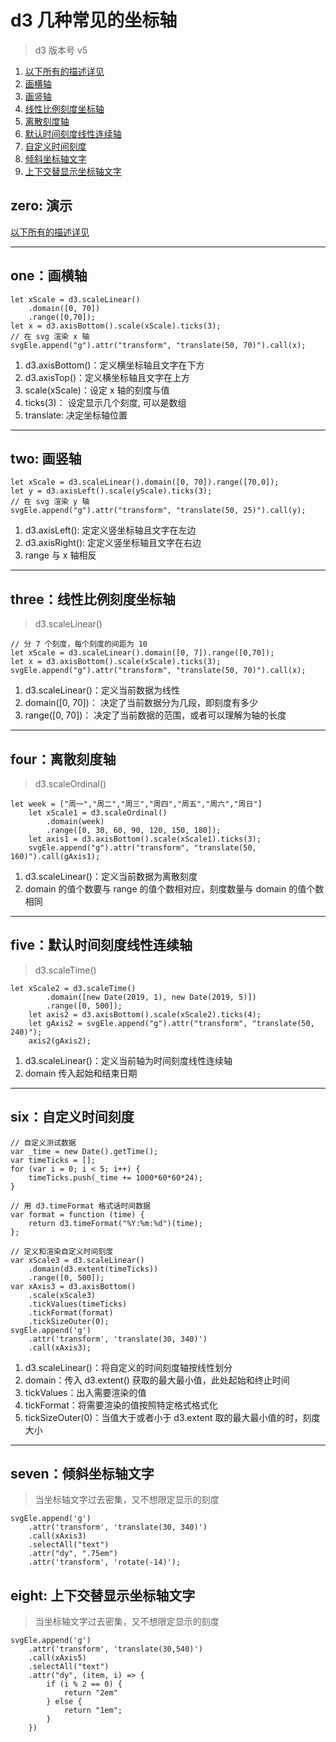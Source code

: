 # d3 几种常见的坐标轴
> d3 版本号 v5
1. [以下所有的描述详见](#zero-)
2. [画横轴](#one-)
3. [画竖轴](#two-)
4. [线性比例刻度坐标轴](#three-)
5. [离散刻度轴](#four-)
6. [默认时间刻度线性连续轴](#five-)
7. [自定义时间刻度](#six-)
8. [倾斜坐标轴文字](#seven-)
9. [上下交替显示坐标轴文字](#eight-)

## zero: 演示
[以下所有的描述详见](https://www.tomz.club/projects/2020-03/d305.html)

------

## one：画横轴

```
let xScale = d3.scaleLinear()
    .domain([0, 70])
    .range([0,70]);
let x = d3.axisBottom().scale(xScale).ticks(3);
// 在 svg 渲染 x 轴 
svgEle.append("g").attr("transform", "translate(50, 70)").call(x);
```

1. d3.axisBottom()：定义横坐标轴且文字在下方
2. d3.axisTop()：定义横坐标轴且文字在上方
3. scale(xScale)：设定 x 轴的刻度与值
4. ticks(3)： 设定显示几个刻度, 可以是数组
5. translate: 决定坐标轴位置

------

## two: 画竖轴

```
let xScale = d3.scaleLinear().domain([0, 70]).range([70,0]);
let y = d3.axisLeft().scale(yScale).ticks(3);
// 在 svg 渲染 y 轴
svgEle.append("g").attr("transform", "translate(50, 25)").call(y);
```

1. d3.axisLeft(): 定定义竖坐标轴且文字在左边
2. d3.axisRight(): 定定义竖坐标轴且文字在右边
3. range 与 x 轴相反

------

## three：线性比例刻度坐标轴
> d3.scaleLinear()

```
// 分 7 个刻度，每个刻度的间距为 10
let xScale = d3.scaleLinear().domain([0, 7]).range([0,70]);
let x = d3.axisBottom().scale(xScale).ticks(3);
svgEle.append("g").attr("transform", "translate(50, 70)").call(x);
```

1. d3.scaleLinear()：定义当前数据为线性
2. domain([0, 70])： 决定了当前数据分为几段，即刻度有多少
3. range([0, 70])： 决定了当前数据的范围，或者可以理解为轴的长度

------

## four：离散刻度轴
>  d3.scaleOrdinal()

```
let week = ["周一","周二","周三","周四","周五","周六","周日"]
    let xScale1 = d3.scaleOrdinal()
        .domain(week)
        .range([0, 30, 60, 90, 120, 150, 180]);
    let axis1 = d3.axisBottom().scale(xScale1).ticks(3);
    svgEle.append("g").attr("transform", "translate(50, 160)").call(gAxis1);
```

1. d3.scaleLinear()：定义当前数据为离散刻度
2. domain 的值个数要与 range 的值个数相对应，刻度数量与 domain 的值个数相同

------

## five：默认时间刻度线性连续轴
> d3.scaleTime()

```
let xScale2 = d3.scaleTime()
        .domain([new Date(2019, 1), new Date(2019, 5)])
        .range([0, 500]);
    let axis2 = d3.axisBottom().scale(xScale2).ticks(4);
    let gAxis2 = svgEle.append("g").attr("transform", "translate(50, 240)");
    axis2(gAxis2);
```

1. d3.scaleLinear()：定义当前轴为时间刻度线性连续轴
2. domain 传入起始和结束日期

------

## six：自定义时间刻度

```
// 自定义测试数据
var _time = new Date().getTime();
var timeTicks = [];
for (var i = 0; i < 5; i++) {
    timeTicks.push(_time += 1000*60*60*24);
}

// 用 d3.timeFormat 格式话时间数据
var format = function (time) {
    return d3.timeFormat("%Y:%m:%d")(time);
};

// 定义和渲染自定义时间刻度
var xScale3 = d3.scaleLinear()
    .domain(d3.extent(timeTicks))
    .range([0, 500]);
var xAxis3 = d3.axisBottom()
    .scale(xScale3)
    .tickValues(timeTicks)
    .tickFormat(format)
    .tickSizeOuter(0); 
svgEle.append('g')
    .attr('transform', 'translate(30, 340)')
    .call(xAxis3);
```

1. d3.scaleLinear()：将自定义的时间刻度轴按线性划分
2. domain：传入 d3.extent() 获取的最大最小值，此处起始和终止时间
3. tickValues：出入需要渲染的值
4. tickFormat：将需要渲染的值按照特定格式格式化
5. tickSizeOuter(0)：当值大于或者小于 d3.extent 取的最大最小值的时，刻度大小

------

## seven：倾斜坐标轴文字
> 当坐标轴文字过去密集，又不想限定显示的刻度

```
svgEle.append('g')
    .attr('transform', 'translate(30, 340)')
    .call(xAxis3)
    .selectAll("text")
    .attr("dy", ".75em")
    .attr('transform', 'rotate(-14)');
```

## eight: 上下交替显示坐标轴文字
> 当坐标轴文字过去密集，又不想限定显示的刻度

```
svgEle.append('g')
    .attr('transform', 'translate(30,540)')
    .call(xAxis5)
    .selectAll("text")
    .attr("dy", (item, i) => {
        if (i % 2 == 0) {
            return "2em"
        } else {
            return "1em";
        }
    })
```